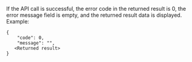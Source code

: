 ﻿[//]: # (chinagitpath:XXXXX)

If the API call is successful, the error code in the returned result is 0, the error message field is empty, and the returned result data is displayed.
Example:
```
{
    "code": 0,
    "message": "",
   <Returned result>
}
```

